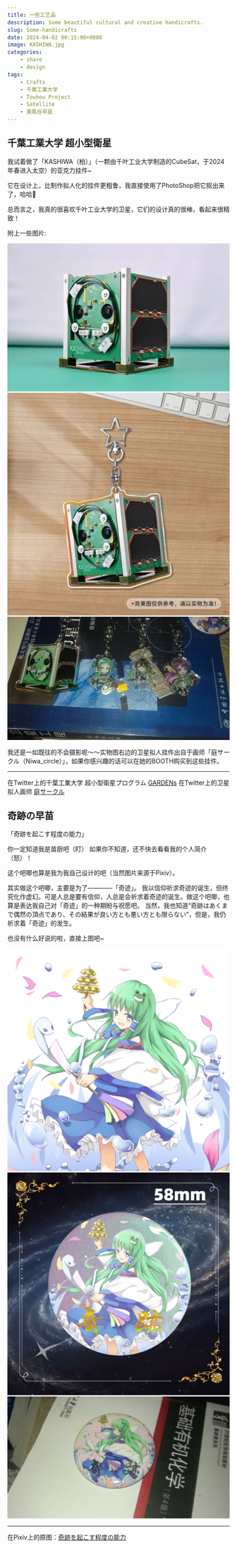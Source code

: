 ```yaml
---
title: 一些工艺品
description: Some beautiful cultural and creative handicrafts.
slug: Some-handicrafts
date: 2024-04-02 00:15:00+0800
image: KASHIWA.jpg
categories:
    - share
    - design
tags:
    - Crafts
    - 千葉工業大学
    - Touhou Project
    - Satellite
    - 東風谷早苗
---
```


## 千葉工業大学 超小型衛星

我试着做了「KASHIWA（柏）」（一颗由千叶工业大学制造的CubeSat，于2024年春进入太空）的亚克力挂件~

它在设计上，比制作拟人化的挂件更粗鲁，我直接使用了PhotoShop把它抠出来了，哈哈🤣

总而言之，我真的很喜欢千叶工业大学的卫星，它们的设计真的很棒，看起来很精致！ 

附上一些图片:

![KASHIWA](KASHIWA.jpg)
![预览图](Sat-Preview-image.jpg) 
![实物图](Sat-Actual-Pic.jpg)

我还是一如既往的不会摄影呢～～实物图右边的卫星拟人挂件出自于画师「庭サークル（Niwa_circle）」，如果你感兴趣的话可以在她的BOOTH购买到这些挂件。

************

在Twitter上的千葉工業大学 超小型衛星プログラム [GARDENs](https://twitter.com/CitGardens)
在Twitter上的卫星拟人画师 [庭サークル](https://twitter.com/niwa_circle)


## 奇跡の早苗

「奇跡を起こす程度の能力」

你一定知道我是苗厨吧（盯）
如果你不知道，还不快去看看我的个人简介（怒）！


这个吧唧也算是我为我自己设计的吧（当然图片来源于Pixiv）。

其实做这个吧唧，主要是为了————「奇迹」。
我以信仰祈求奇迹的诞生，但终究化作虚幻。可是人总是要有信仰，人总是会祈求着奇迹的诞生。做这个吧唧，也算是表达我自己对「奇迹」的一种期盼与祝愿吧。
当然，我也知道“奇跡はあくまで偶然の頂点であり、その結果が良い方とも悪い方とも限らない”，但是，我仍祈求着「奇迹」的发生。

也没有什么好说的啦，直接上图吧~

![原图](東風谷早苗.png)
![预览图](Sanae-Preview-image.jpg) 
![实物图](Sanae-Actual-Pic.jpg)

************

在Pixiv上的原图：[奇跡を起こす程度の能力](https://www.pixiv.net/artworks/46111711)

